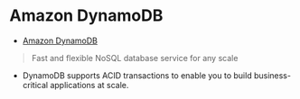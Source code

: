 # Amazon DynamoDB

- [Amazon DynamoDB](https://aws.amazon.com/dynamodb/)
> Fast and flexible NoSQL database service for any scale
  - DynamoDB supports ACID transactions to enable you to
    build business-critical applications at scale.